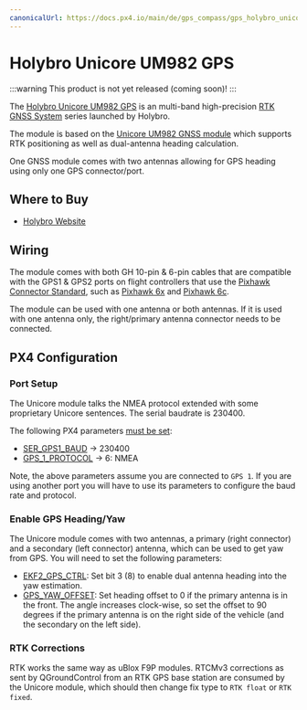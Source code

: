 ```yaml
---
canonicalUrl: https://docs.px4.io/main/de/gps_compass/gps_holybro_unicore
---
```


# Holybro Unicore UM982 GPS

:::warning
This product is not yet released (coming soon)!
:::

The [Holybro Unicore UM982 GPS](https://holybro.com/products/h-rtk-um982) is an multi-band high-precision [RTK GNSS System](../gps_compass/rtk_gps.md) series launched by Holybro.

The module is based on the [Unicore UM982 GNSS module](https://en.unicorecomm.com/products/detail/24) which supports RTK positioning as well as dual-antenna heading calculation.

One GNSS module comes with two antennas allowing for GPS heading using only one GPS connector/port.

## Where to Buy

* [Holybro Website](https://holybro.com/products/h-rtk-um982)

## Wiring

The module comes with both GH 10-pin & 6-pin cables that are compatible with the GPS1 & GPS2 ports on flight controllers that use the [Pixhawk Connector Standard](https://github.com/pixhawk/Pixhawk-Standards/blob/master/DS-009%20Pixhawk%20Connector%20Standard.pdf), such as [Pixhawk 6x](../flight_controller/pixhawk6x.md) and [Pixhawk 6c](../flight_controller/pixhawk6c.md).

The module can be used with one antenna or both antennas. If it is used with one antenna only, the right/primary antenna connector needs to be connected.

## PX4 Configuration

### Port Setup

The Unicore module talks the NMEA protocol extended with some proprietary Unicore sentences. The serial baudrate is 230400.

The following PX4 parameters [must be set](../advanced_config/parameters.md):

- [SER_GPS1_BAUD](../advanced_config/parameter_reference.md#SER_GPS1_BAUD) -> 230400
- [GPS_1_PROTOCOL](../advanced_config/parameter_reference.md#GPS_1_PROTOCOL) -> 6: NMEA

Note, the above parameters assume you are connected to `GPS 1`. If you are using another port you will have to use its parameters to configure the baud rate and protocol.

### Enable GPS Heading/Yaw

The Unicore module comes with two antennas, a primary (right connector) and a secondary (left connector) antenna, which can be used to get yaw from GPS. You will need to set the following parameters:

- [EKF2_GPS_CTRL](../advanced_config/parameter_reference.md#EKF2_GPS_CTRL): Set bit 3 (8) to enable dual antenna heading into the yaw estimation.
- [GPS_YAW_OFFSET](../advanced_config/parameter_reference.md#GPS_YAW_OFFSET): Set heading offset to 0 if the primary antenna is in the front. The angle increases clock-wise, so set the offset to 90 degrees if the primary antenna is on the right side of the vehicle (and the secondary on the left side).

### RTK Corrections

RTK works the same way as uBlox F9P modules. RTCMv3 corrections as sent by QGroundControl from an RTK GPS base station are consumed by the Unicore module, which should then change fix type to `RTK float` or `RTK fixed`.
